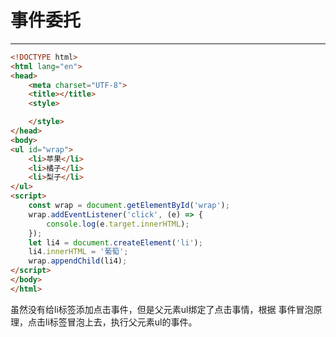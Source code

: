 # 事件委托
---
```html
<!DOCTYPE html>
<html lang="en">
<head>
    <meta charset="UTF-8">
    <title></title>
    <style>

    </style>
</head>
<body>
<ul id="wrap">
    <li>苹果</li>
    <li>橘子</li>
    <li>梨子</li>
</ul>
<script>
    const wrap = document.getElementById('wrap');
    wrap.addEventListener('click', (e) => {
        console.log(e.target.innerHTML);
    });
    let li4 = document.createElement('li');
    li4.innerHTML = '葡萄';
    wrap.appendChild(li4);
</script>
</body>
</html>
```
虽然没有给li标签添加点击事件，但是父元素ul绑定了点击事情，根据
事件冒泡原理，点击li标签冒泡上去，执行父元素ul的事件。